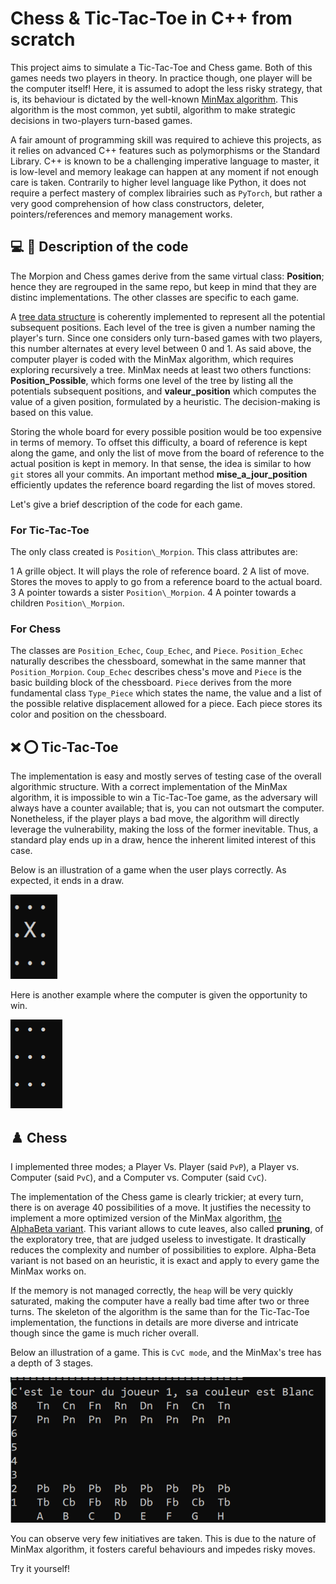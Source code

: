 # Chess & Tic-Tac-Toe in C++ from scratch

This project aims to simulate a Tic-Tac-Toe and Chess game. Both of this games needs two players in theory. 
In practice though, one player will be the computer itself! Here, it is assumed to adopt the less risky strategy, that is, its behaviour is dictated by the well-known [MinMax algorithm](https://en.wikipedia.org/wiki/Minimax). This algorithm is the most common, yet subtil, algorithm to make strategic decisions in two-players turn-based games.

A fair amount of programming skill was required to achieve this projects, as it relies on advanced C++ features such as polymorphisms or the Standard Library.
C++ is known to be a challenging imperative language to master, it is low-level and memory leakage can happen at any moment if not enough care is taken. Contrarily to higher level language like Python, it does not require a perfect mastery of complex librairies such as `PyTorch`, but rather a very good comprehension of how class constructors, deleter, pointers/references and memory management works.

## 💻 🤖 Description of the code

The Morpion and Chess games derive from the same virtual class: **Position**; hence they are regrouped in the same repo, but keep in mind that they are distinc implementations. The other classes are specific to each game.

A [tree data structure](https://en.wikipedia.org/wiki/Tree_(abstract_data_type)) is coherently implemented to represent all the potential subsequent positions. Each level of the tree is given a number naming the player's turn. Since one considers only turn-based games with two players, this number alternates at every level between $0$ and $1$.
As said above, the computer player is coded with the MinMax algorithm, which requires exploring recursively a tree.
MinMax needs at least two others functions: **Position_Possible**, which forms one level of the tree by listing all the potentials subsequent positions, and **valeur_position** which computes the value of a given position, formulated by a heuristic. The decision-making is based on this value.

Storing the whole board for every possible position would be too expensive in terms of memory. To offset this difficulty, a board of reference is kept along the game, and only the list of move from the board of reference to the actual position is kept in memory. In that sense, the idea is similar to how `git` stores all your commits.
An important method **mise_a_jour_position** efficiently updates the reference board regarding the list of moves stored.

Let's give a brief description of the code for each game.

### For Tic-Tac-Toe

The only class created is `Position\_Morpion`. This class attributes are:

1 A grille object. It will plays the role of reference board.
2 A list of move. Stores the moves to apply to go from a reference board to the actual board.
3 A pointer towards a sister `Position\_Morpion`.
4 A pointer towards a children `Position\_Morpion`.

### For Chess

The classes are `Position_Echec`, `Coup_Echec`, and `Piece`. `Position_Echec` naturally describes the chessboard, somewhat in the same manner that `Position_Morpion`.
`Coup_Echec` describes chess's move and `Piece` is the basic building block of the chessboard. `Piece` derives from the more fundamental class `Type_Piece`  which states the name, the value and a list of the possible
relative displacement allowed for a piece. Each piece stores its color and position on the chessboard.


## ❌ ⭕ Tic-Tac-Toe

The implementation is easy and mostly serves of testing case of the overall algorithmic structure. With a correct implementation
of the MinMax algorithm, it is impossible to win a Tic-Tac-Toe game, as the adversary will always have a counter available; that is, you can not outsmart the computer.
Nonetheless, if the player plays a bad move, the algorithm will directly leverage the vulnerability, making the loss of the former inevitable. Thus, a standard play ends up in a draw, hence the inherent limited interest
of this case.

Below is an illustration of a game when the user plays correctly. As expected, it ends in a draw.

![](Tic-Tac-Toe/img/TTT.gif)

Here is another example where the computer is given the opportunity to win.

![](Tic-Tac-Toe/img/ezgif.com-animated-gif-maker.gif)

## ♟️ Chess

I implemented three modes; a Player Vs. Player (said `PvP`), a Player vs. Computer (said `PvC`), and a Computer vs. Computer (said `CvC`). 

The implementation of the Chess game is clearly trickier; at every turn, there is on average 40 possibilities of a move. It justifies the necessity to implement a more optimized version of the MinMax algorithm, [the AlphaBeta variant](https://en.wikipedia.org/wiki/Alpha%E2%80%93beta_pruning). This variant allows to cute leaves, also called **pruning**, of the exploratory tree, that are judged useless to investigate. It drastically reduces the complexity and number of possibilities to explore. Alpha-Beta variant is not based on an heuristic, it is exact and apply to every game the MinMax works on.

If the memory is not managed correctly, the `heap` will be very quickly saturated, making the computer have a really bad time after two or three turns. The skeleton of the algorithm is the same than for the Tic-Tac-Toe implementation, 
the functions in details are more diverse and intricate though since the game is much richer overall.

Below an illustration of a game. This is `CvC mode`, and the MinMax's tree has a depth of 3 stages.

![](Chess/img/ezgif.com-animated-gif-maker.gif)

You can observe very few initiatives are taken. This is due to the nature of MinMax algorithm, it fosters careful behaviours and impedes risky moves. 


Try it yourself! 
